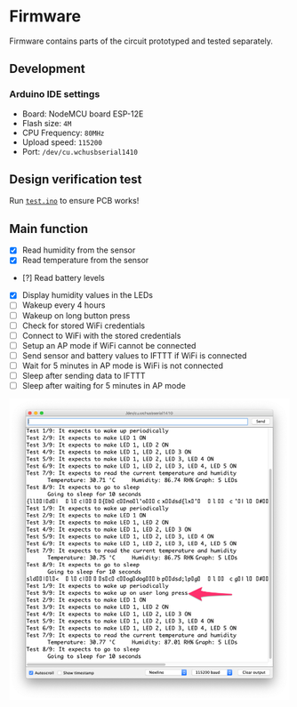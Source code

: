# Firmware

Firmware contains parts of the circuit prototyped and tested separately.

## Development

### Arduino IDE settings

- Board: NodeMCU board ESP-12E
- Flash size: `4M`
- CPU Frequency: `80MHz`
- Upload speed: `115200`
- Port: `/dev/cu.wchusbserial1410`

## Design verification test

Run [`test.ino`](test.ino) to ensure PCB works!

## Main function

- [x] Read humidity from the sensor
- [x] Read temperature from the sensor
- [?] Read battery levels
- [x] Display humidity values in the LEDs
- [ ] Wakeup every 4 hours
- [ ] Wakeup on long button press
- [ ] Check for stored WiFi credentials
- [ ] Connect to WiFi with the stored credentials
- [ ] Setup an AP mode if WiFi cannot be connected
- [ ] Send sensor and battery values to IFTTT if WiFi is connected
- [ ] Wait for 5 minutes in AP mode is WiFi is not connected
- [ ] Sleep after sending data to IFTTT
- [ ] Sleep after waiting for 5 minutes in AP mode

![](test-console.png)
